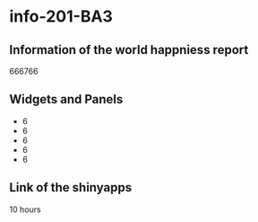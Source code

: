 # info-201-BA3

## Information of the world happniess report
666766

## Widgets and Panels
* 6
* 6
* 6
* 6
* 6

## Link of the shinyapps
10 hours
